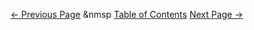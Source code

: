 [← Previous Page](previouspage.md) &nmsp
[Table of Contents](nextpage.md)
[Next Page →](nextpage.md)

